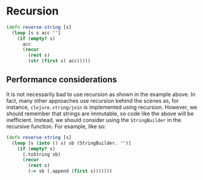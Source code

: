 # Recursion

```clojure
(defn reverse-string [s]
  (loop [s s acc ""]
    (if (empty? s)
      acc
      (recur
        (rest s)
        (str (first s) acc)))))
```

## Performance considerations

It is not necessarily bad to use recursion as shown in the example above.
In fact, many other approaches use recursion behind the scenes as, for instance, `clojure.string/join` is implemented using recursion.
However, we should remember that strings are immutable, so code like the above will be inefficient.
Instead, we should consider using the `StringBuilder` in the recursive function. For example, like so:

```clojure
(defn reverse-string [s]
  (loop [s (into () s) sb (StringBuilder. "")]
    (if (empty? s)
      (.toString sb)
      (recur
        (rest s)
        (-> sb (.append (first s)))))))
```